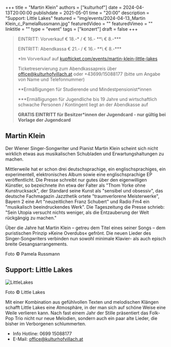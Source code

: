 +++
title = "Martin Klein"
authors = ["kulturhof"]
date = 2024-04-13T20:00:00
publishdate = 2021-05-01
time = "20:00"
description = "Support: Little Lakes"
featured = "img/events/2024-04-13_Martin Klein_c_PamelaRussmann.jpg"
featuredVideo = ""
featuredVimeo = ""
linktitle = ""
type = "event"
tags = ["konzert"]
draft = false
+++

> EINTRITT: Vorverkauf € 18.-\* / € 16.- *\*\ € 8.-\*\*\*
> 
> EINTRITT: Abendkassa € 21.- / € 16.- *\*\ € 8.-\*\*\*
>
> \*Im Vorverkauf auf [kupfticket.com/events/martin-klein-little-lakes](https://kupfticket.com/events/martin-klein-little-lakes)
>
> Ticketreservierung zum Abendkassapreis über office@kulturhofvillach.at oder +43699/15088177 (bitte um Angabe von Name und Telefonnummer) 
> 
> \*\*Ermäßigungen für Studierende und Mindestpensionist\*innen
> 
> \*\*\*Ermäßigungen für Jugendliche bis 19 Jahre und wirtschaftlich schwache Personen / Kontingent liegt an der Abendkasse auf
> 
> **GRATIS EINTRITT für Besitzer\*innen der Jugendcard - nur gültig bei Vorlage der Jugendcard**



## Martin Klein

Der Wiener Singer-Songwriter und Pianist Martin Klein scheint sich nicht wirklich etwas aus musikalischen Schubladen und Erwartungshaltungen zu machen.

Mittlerweile hat er schon drei deutschsprachige, ein englischsprachiges, ein experimentell, elektronisches Album sowie eine englischsprachige EP veröffentlicht. Die Presse schreibt nur gutes über den eigenwilligen Künstler, so bezeichnete ihn etwa der Falter als "Thom Yorke ohne Kunstrucksack", der Standard seine Kunst als "sensibel und obsessiv", das deutsche Fachmagazin Jazzthetik ortete "traumverlorene Meisterwerke", Bayern 2 eine Art "neuzeitlichen Franz Schubert" und Radio Fm4 ein "musikalisch beeindruckendes Werk". Die Tageszeitung die Presse schrieb: "Sein Utopia versucht nichts weniger, als die Entzauberung der Welt rückgängig zu machen."

Über die Jahre hat Martin Klein – getreu dem Titel eines seiner Songs – dem puristischen Prinzip »Keine Overdubs« gefrönt. Die neuen Lieder des Singer-Songwriters verbinden nun sowohl minimale Klavier- als auch episch breite Gesangsarrangements.

Foto © Pamela Russmann

## Support: Little Lakes

![LittleLakes](/img/events/2024-04-13_LittleLakes_c_LittleLakes.JPG)

Foto © Little Lakes

Mit einer Kombination aus gefühlvollen Texten und melodischen Klängen schafft Little Lakes eine Atmosphäre, in der man sich auf schöne Weise eine Weile verlieren kann. Nach fast einem Jahr der Stille präsentiert das Folk-Pop Trio nicht nur neue Melodien, sondern auch ein paar alte Lieder, die bisher im Verborgenen schlummerten.


- Info Hotline: 0699 15088177 
- E-Mail: office@kulturhofvillach.at

